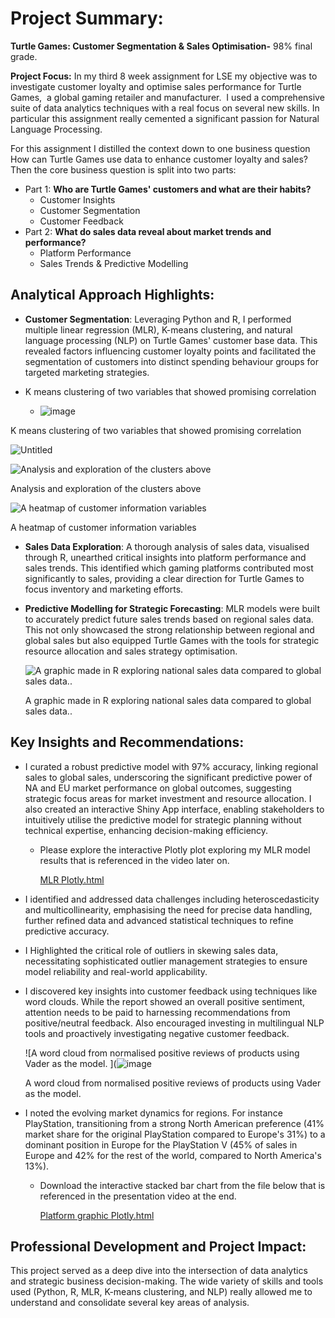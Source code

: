 # Project Summary:

**Turtle Games: Customer Segmentation & Sales Optimisation-** 98% final grade.

**Project Focus:** In my third 8 week assignment for LSE  my objective was to investigate customer loyalty and optimise sales performance for Turtle Games,  a global gaming retailer and manufacturer.  I used a comprehensive suite of data analytics techniques with a real focus on several new skills. In particular this assignment really cemented a  significant passion for Natural Language Processing. 

For this assignment I distilled the context down to one business question How can Turtle Games use data to enhance customer loyalty
and sales? Then the core business question is split into two parts:

- Part 1: **Who are Turtle Games' customers and what are their habits?**
    - Customer Insights
    - Customer Segmentation
    - Customer Feedback
- Part 2: **What do sales data reveal about market trends and performance?**
    - Platform Performance
    - Sales Trends & Predictive Modelling

## **Analytical Approach Highlights**:

- **Customer Segmentation**: Leveraging Python and R, I performed multiple linear regression (MLR), K-means clustering, and natural language processing (NLP) on Turtle Games' customer base data. This revealed factors influencing customer loyalty points and facilitated the segmentation of customers into distinct spending behaviour groups for targeted marketing strategies.

- K means clustering of two variables that showed promising correlation
    - ![image](https://github.com/Wburto/TurtleGames/assets/132344378/31e284e2-c990-4324-9e8f-308415ddc25a)

K means clustering of two variables that showed promising correlation

![Untitled](https://prod-files-secure.s3.us-west-2.amazonaws.com/4394a732-f9f1-4e08-94ea-113fc19ce7c0/dd7dd676-96d2-46cc-a358-297e1239853f/Untitled.png)

![Analysis and exploration of the clusters above](https://prod-files-secure.s3.us-west-2.amazonaws.com/4394a732-f9f1-4e08-94ea-113fc19ce7c0/3c6f48e4-8b1d-44d4-9221-f7977dceeaa1/2547e3ec-d3ab-45cd-a4ef-8c3dd135af9b.png)

Analysis and exploration of the clusters above

![A heatmap of customer information variables](https://prod-files-secure.s3.us-west-2.amazonaws.com/4394a732-f9f1-4e08-94ea-113fc19ce7c0/b0c227bb-fe51-4b49-bbbb-20321770f95f/Untitled.png)

A heatmap of customer information variables

- **Sales Data Exploration**: A thorough analysis of sales data, visualised through R, unearthed critical insights into platform performance and sales trends. This identified which gaming platforms contributed most significantly to sales, providing a clear direction for Turtle Games to focus inventory and marketing efforts.
- **Predictive Modelling for Strategic Forecasting**: MLR models were built to accurately predict future sales trends based on regional sales data. This not only showcased the strong relationship between regional and global sales but also equipped Turtle Games with the tools for strategic resource allocation and sales strategy optimisation.
    
    ![A graphic made in R exploring national sales data compared to global sales data..](https://prod-files-secure.s3.us-west-2.amazonaws.com/4394a732-f9f1-4e08-94ea-113fc19ce7c0/7d3af5e5-8d16-46f1-bc98-dbc951812532/Rplot01.png)
    
    A graphic made in R exploring national sales data compared to global sales data..
    

## **Key Insights and Recommendations:**

- I curated a robust predictive model with 97% accuracy, linking regional sales to global sales, underscoring the significant predictive power of NA and EU market performance on global outcomes, suggesting strategic focus areas for market investment and resource allocation. I also created an interactive Shiny App interface, enabling stakeholders to intuitively utilise the predictive model for strategic planning without technical expertise, enhancing decision-making efficiency.
    - Please explore the interactive Plotly plot exploring my MLR model results that is referenced in the video later on.
        
        [MLR Plotly.html](https://prod-files-secure.s3.us-west-2.amazonaws.com/4394a732-f9f1-4e08-94ea-113fc19ce7c0/ac471685-b3a2-4575-af7d-43896323543c/MLR_Plotly.html)
        
- I identified and addressed data challenges including heteroscedasticity and multicollinearity, emphasising the need for precise data handling, further refined data and advanced statistical techniques to refine predictive accuracy.
- I Highlighted the critical role of outliers in skewing sales data, necessitating sophisticated outlier management strategies to ensure model reliability and real-world applicability.
- I discovered key insights into customer feedback using techniques like word clouds. While the report showed an overall positive sentiment, attention needs to be paid to harnessing recommendations from positive/neutral feedback. Also encouraged investing in multilingual NLP tools and proactively investigating negative customer feedback.
    
    ![A word cloud from normalised positive reviews of products using Vader as the model. ](![image](https://github.com/Wburto/TurtleGames/assets/132344378/9a8d9f4c-a961-4b14-8143-16c4ab91bef6)

    
    A word cloud from normalised positive reviews of products using Vader as the model. 
    
- I noted the evolving market dynamics for regions. For instance PlayStation, transitioning from a strong North American preference (41% market share for the original PlayStation compared to Europe's 31%) to a dominant position in Europe for the PlayStation V (45% of sales in Europe and 42% for the rest of the world, compared to North America's 13%).
    - Download the interactive stacked bar chart from the file below that is referenced in the presentation video at the end.
        
        [Platform graphic Plotly.html](https://prod-files-secure.s3.us-west-2.amazonaws.com/4394a732-f9f1-4e08-94ea-113fc19ce7c0/62717405-89d7-41a0-bd32-c33ad6438113/Platform_graphic_Plotly.html)
        

## **Professional Development and Project Impact:**

This project served as a deep dive into the intersection of data analytics and strategic business decision-making. The wide variety of skills and tools used (Python, R, MLR, K-means clustering, and NLP) really allowed me to understand and consolidate several key areas of analysis.
